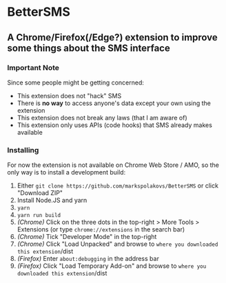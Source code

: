 # BetterSMS

## A Chrome/Firefox(/Edge?) extension to improve some things about the SMS interface

### Important Note

Since some people might be getting concerned:

 * This extension does not "hack" SMS
 * There is **no way** to access anyone's data except your own using the extension
 * This extension does not break any laws (that I am aware of)
 * This extension only uses APIs (code hooks) that SMS already makes available

### Installing

For now the extension is not available on Chrome Web Store / AMO, so the only way is to install a development build:

1. Either `git clone https://github.com/markspolakovs/BetterSMS` or click "Download ZIP"
2. Install Node.JS and yarn
3. `yarn`
4. `yarn run build`
5. *(Chrome)* Click on the three dots in the top-right > More Tools > Extensions (or type `chrome://extensions` in the search bar)
6. *(Chrome)* Tick "Developer Mode" in the top-right
7. *(Chrome)* Click "Load Unpacked" and browse to `where you downloaded this extension`/dist
8. *(Firefox)* Enter `about:debugging` in the address bar
9. *(Firefox)* Click "Load Temporary Add-on"  and browse to `where you downloaded this extension`/dist